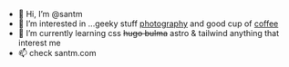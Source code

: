 - 👋 Hi, I’m @santm
- 👀 I’m interested in ...geeky stuff [photography](https://www.instagram.com/s.a.n.t.m/) and good cup of [coffee](https://www.instagram.com/p/CmuQUktSXLW/)
- 🌱 I’m currently learning css ~~hugo bulma~~ astro & tailwind  anything that interest me 
- 📫 check santm.com 

<!---
santm/santm is a ✨ special ✨ repository because its `README.md` (this file) appears on your GitHub profile.
You can click the Preview link to take a look at your changes.
--->

